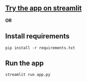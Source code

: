 ## [Try the app on streamlit](https://calorie-macro-counter.streamlit.app/)

**OR**

## Install requirements

```
pip install -r requirements.txt
```

## Run the app

```
streamlit run app.py
```